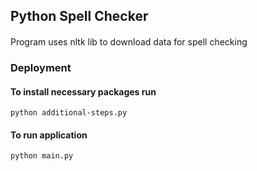 ## Python Spell Checker

####
Program uses nltk lib to download data for spell checking

### Deployment

#### To install necessary packages run
```buildoutcfg
python additional-steps.py
```

#### To run application
```buildoutcfg
python main.py
```


